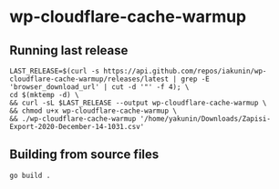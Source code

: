 # wp-cloudflare-cache-warmup

## Running last release
```shell
LAST_RELEASE=$(curl -s https://api.github.com/repos/iakunin/wp-cloudflare-cache-warmup/releases/latest | grep -E 'browser_download_url' | cut -d '"' -f 4); \
cd $(mktemp -d) \
&& curl -sL $LAST_RELEASE --output wp-cloudflare-cache-warmup \
&& chmod u+x wp-cloudflare-cache-warmup \
&& ./wp-cloudflare-cache-warmup '/home/yakunin/Downloads/Zapisi-Export-2020-December-14-1031.csv'
```

## Building from source files
```shell
go build .
```
